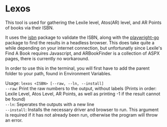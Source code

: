 # Lexos

This tool is used for gathering the Lexile level, Atos(AR) level, and AR Points of books via their ISBN.

It uses the [isbn](https://github.com/moraes/isbn) package to validate the ISBN, along with the [playwright-go](https://github.com/playwright-community/playwright-go) package to find the results in a headless browser. 
This does take quite a while depending on your internet connection, but unfortunatly since Lexile's Find A Book requires Javascript, and ARBookFinder is a collection of ASPX pages, there is currently no workaround.

In order to use this in the terminal, you will first have to add the parent folder to your path, found in Environment Variables.

Usage: ```lexos <ISBN> [--raw, --ln, --install]``` <br/>
```--raw```: Print the raw numbers to the output, without labels (Prints in order: Lexile Level, Atos Level, AR Points, as well as printing -1 if the result cannot be found) <br/>
```--ln```: Seperates the outputs with a new line <br/>
```--install```: Installs the necessary driver and browser to run. This argument is required if it has not already been run, otherwise the program will throw an error.
